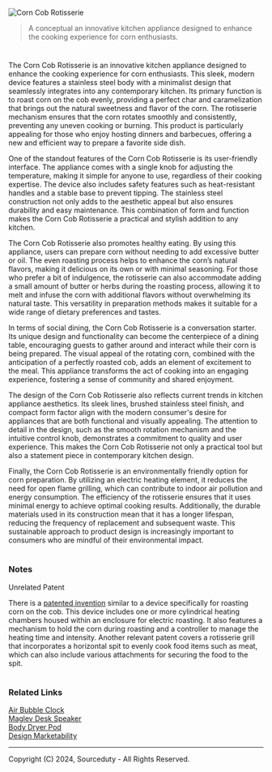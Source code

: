 ![Corn Cob Rotisserie](https://github.com/sourceduty/Corn_Cob_Rotisserie/assets/123030236/74aed1ed-944e-492a-9134-4c77d514a85e)

> A conceptual an innovative kitchen appliance designed to enhance the cooking experience for corn enthusiasts.

#

The Corn Cob Rotisserie is an innovative kitchen appliance designed to enhance the cooking experience for corn enthusiasts. This sleek, modern device features a stainless steel body with a minimalist design that seamlessly integrates into any contemporary kitchen. Its primary function is to roast corn on the cob evenly, providing a perfect char and caramelization that brings out the natural sweetness and flavor of the corn. The rotisserie mechanism ensures that the corn rotates smoothly and consistently, preventing any uneven cooking or burning. This product is particularly appealing for those who enjoy hosting dinners and barbecues, offering a new and efficient way to prepare a favorite side dish.

One of the standout features of the Corn Cob Rotisserie is its user-friendly interface. The appliance comes with a single knob for adjusting the temperature, making it simple for anyone to use, regardless of their cooking expertise. The device also includes safety features such as heat-resistant handles and a stable base to prevent tipping. The stainless steel construction not only adds to the aesthetic appeal but also ensures durability and easy maintenance. This combination of form and function makes the Corn Cob Rotisserie a practical and stylish addition to any kitchen.

The Corn Cob Rotisserie also promotes healthy eating. By using this appliance, users can prepare corn without needing to add excessive butter or oil. The even roasting process helps to enhance the corn’s natural flavors, making it delicious on its own or with minimal seasoning. For those who prefer a bit of indulgence, the rotisserie can also accommodate adding a small amount of butter or herbs during the roasting process, allowing it to melt and infuse the corn with additional flavors without overwhelming its natural taste. This versatility in preparation methods makes it suitable for a wide range of dietary preferences and tastes.

In terms of social dining, the Corn Cob Rotisserie is a conversation starter. Its unique design and functionality can become the centerpiece of a dining table, encouraging guests to gather around and interact while their corn is being prepared. The visual appeal of the rotating corn, combined with the anticipation of a perfectly roasted cob, adds an element of excitement to the meal. This appliance transforms the act of cooking into an engaging experience, fostering a sense of community and shared enjoyment.

The design of the Corn Cob Rotisserie also reflects current trends in kitchen appliance aesthetics. Its sleek lines, brushed stainless steel finish, and compact form factor align with the modern consumer's desire for appliances that are both functional and visually appealing. The attention to detail in the design, such as the smooth rotation mechanism and the intuitive control knob, demonstrates a commitment to quality and user experience. This makes the Corn Cob Rotisserie not only a practical tool but also a statement piece in contemporary kitchen design.

Finally, the Corn Cob Rotisserie is an environmentally friendly option for corn preparation. By utilizing an electric heating element, it reduces the need for open flame grilling, which can contribute to indoor air pollution and energy consumption. The efficiency of the rotisserie ensures that it uses minimal energy to achieve optimal cooking results. Additionally, the durable materials used in its construction mean that it has a longer lifespan, reducing the frequency of replacement and subsequent waste. This sustainable approach to product design is increasingly important to consumers who are mindful of their environmental impact.

#
### Notes

Unrelated Patent

There is a [patented invention](https://patents.google.com/patent/US9155421B2/en?oq=9155421) similar to a device specifically for roasting corn on the cob. This device includes one or more cylindrical heating chambers housed within an enclosure for electric roasting. It also features a mechanism to hold the corn during roasting and a controller to manage the heating time and intensity. Another relevant patent covers a rotisserie grill that incorporates a horizontal spit to evenly cook food items such as meat, which can also include various attachments for securing the food to the spit.

#
### Related Links

[Air Bubble Clock](https://github.com/sourceduty/Air_Bubble_Clock)
<br>
[Maglev Desk Speaker](https://github.com/sourceduty/Maglev_Speaker)
<br>
[Body Dryer Pod](https://github.com/sourceduty/Body_Dryer_Pod)
<br>
[Design Marketability](https://chat.openai.com/g/g-CBEjzqq1V-design-marketability)

***
Copyright (C) 2024, Sourceduty - All Rights Reserved.
